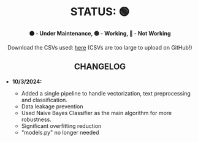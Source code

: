 <!DOCTYPE html>
<html lang="en">
<head>
  <meta charset="UTF-8">
  <meta name="viewport" content="width=device-width, initial-scale=1.0">
</head>
<body>

<h1 style="text-align: center;">STATUS: 🟢</h1>

<p style="text-align: center;">
  <strong>🟠 - Under Maintenance, 🟢 - Working, 🔴 - Not Working</strong>
</p>

<p style="text-align: center;">
  Download the CSVs used: <a href="https://drive.google.com/file/d/1Y8BTsQ6BnVq3hxrQDDEBfznNeGavIrhh/view?usp=drive_link">here</a> (CSVs are too large to upload on GitHub!)
</p>

<h2 style="text-align: center;">CHANGELOG</h2>

<ul>
  <li><strong>10/3/2024:</strong></li>
  <ul>
    <li>Added a single pipeline to handle vectorization, text preprocessing and classification.</li>
    <li>Data leakage prevention</li>
    <li>Used Naive Bayes Classifier as the main algorithm for more robustness.</li>
    <li>Significant overfitting reduction</li>
    <li>"models.py" no longer needed</li>
  </ul>
</ul>

</body>
</html>
